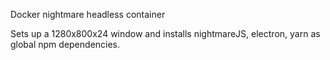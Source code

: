 Docker nightmare headless container

Sets up a 1280x800x24 window and installs nightmareJS, electron, yarn as global npm dependencies.
